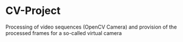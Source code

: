 # CV-Project
Processing of video sequences (OpenCV Camera) and provision of the processed frames for a so-called virtual camera
